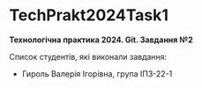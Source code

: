 # TechPrakt2024Task1
**Технологічна практика 2024. Git. Завдання №2**

Список студентів, які виконали завдання:
* Гироль Валерія Ігорівна, група ІПЗ-22-1
